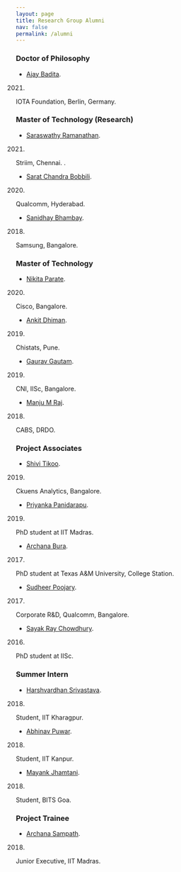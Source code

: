 ```yaml
---
layout: page
title: Research Group Alumni
nav: false
permalink: /alumni
---
```


### Doctor of Philosophy
- [Ajay Badita](https://www.linkedin.com/in/ajaybadita/).
2021.
IOTA Foundation, Berlin, Germany.

### Master of Technology (Research)
- [Saraswathy Ramanathan](http://ece.iisc.ac.in/~saraswathyr/).
2021.
Striim, Chennai. .
- [Sarat Chandra Bobbili](https://www.linkedin.com/in/sarat-chandra-b-1ba5509a/).
2020.
Qualcomm, Hyderabad. 
- [Sanidhay Bhambay](https://www.linkedin.com/in/sanidhay-bhambay-1915687a/).
2018.
Samsung, Bangalore.

### Master of Technology
- [Nikita Parate](https://www.linkedin.com/in/nikita-parate-97941370/).
2020.
Cisco, Bangalore. 
- [Ankit Dhiman](https://www.linkedin.com/in/ankit-dhiman-955267a9/).
2019.
Chistats, Pune.
- [Gaurav Gautam](https://www.linkedin.com/in/gaurav-gautam-810a9990/).
2019.
CNI, IISc, Bangalore.
- [Manju M Raj](https://www.linkedin.com/in/manju-m-raj-524523190/).
2018.
CABS, DRDO.

### Project Associates
- [Shivi Tikoo](https://www.linkedin.com/in/shivi-tikoo-38abb5134/).
2019.
Ckuens Analytics, Bangalore.
- [Priyanka Panidarapu](https://in.linkedin.com/in/panidarapu-padma-priyanka-00543b60/).
2019.
PhD student at IIT Madras.
- [Archana Bura](https://www.linkedin.com/in/archana-bura-19108680/).
2017.
PhD student at Texas A&M University, College Station.
- [Sudheer Poojary](https://www.linkedin.com/in/sudheer-poojary-0b5aa84/).
2017.
Corporate R&D, Qualcomm, Bangalore.
- [Sayak Ray Chowdhury](https://www.linkedin.com/in/sayak-ray-chowdhury-54878154/).
2016.
PhD student at IISc.


### Summer Intern
- [Harshvardhan Srivastava](https://www.linkedin.com/in/harshvardhansrivastava/).
2018.
Student, IIT Kharagpur.
- [Abhinav Puwar](https://www.linkedin.com/in/abhinav-puwar/).
2018.
Student, IIT Kanpur.
- [Mayank Jhamtani](https://www.linkedin.com/in/mayank-jhamtani/).
2018.
Student, BITS Goa.

### Project Trainee
- [Archana Sampath](https://www.linkedin.com/in/archana-sampath-ab9402100/). 
2018.
Junior Executive, IIT Madras. 
